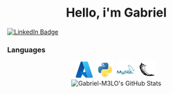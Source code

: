 <h1 align="center">Hello, i'm Gabriel</h1>

<div>
  <a href="https://linkedin.com/in/gabriel-meloiot">
    <img href="https://linkedin.com/in/gabriel-meloiot" src="https://img.shields.io/badge/LinkedIn-blue?style=for-the-badge&logo=linkedin&logoColor=white" alt="LinkedIn Badge"/>
  </a>
</div>

<h3 align="left">Languages</h3>  

<div align="center">
  <img src="https://github.com/devicons/devicon/blob/master/icons/azure/azure-original.svg" title="Azure" alt="HTML" width="40" height="40"/>&nbsp;
  <img src="https://github.com/devicons/devicon/blob/master/icons/python/python-original.svg" title="Python" alt="HTML" width="40" height="40"/>&nbsp;
  <img src="https://github.com/devicons/devicon/blob/master/icons/mysql/mysql-plain-wordmark.svg" title="MySQL" alt="HTML" width="40" height="40"/>&nbsp;
  <img src="https://github.com/devicons/devicon/blob/master/icons/flask/flask-original.svg" title="Flask" alt="HTML" width="40" height="40"/>&nbsp;
</div>

<div align="center">
<img src="https://github-readme-stats.vercel.app/api/top-langs/?username=Gabriel-M3LO&theme=dark&show_icons=true&hide_border=true&layout=compact" alt="Gabriel-M3LO's GitHub Stats" />
</div>
